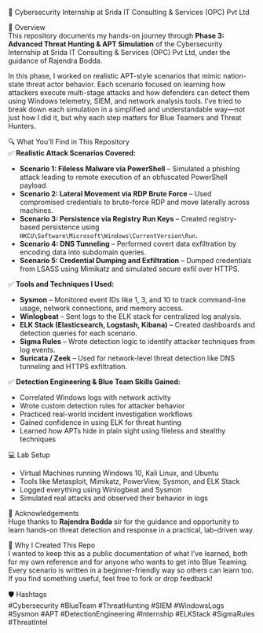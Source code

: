🚀 Cybersecurity Internship at Srida IT Consulting & Services (OPC) Pvt Ltd

📌 Overview  
This repository documents my hands-on journey through **Phase 3: Advanced Threat Hunting & APT Simulation** of the Cybersecurity Internship at Srida IT Consulting & Services (OPC) Pvt Ltd, under the guidance of Rajendra Bodda.

In this phase, I worked on realistic APT-style scenarios that mimic nation-state threat actor behavior. Each scenario focused on learning how attackers execute multi-stage attacks and how defenders can detect them using Windows telemetry, SIEM, and network analysis tools. I’ve tried to break down each simulation in a simplified and understandable way—not just how I did it, but why each step matters for Blue Teamers and Threat Hunters.

🔍 What You'll Find in This Repository  
✅ **Realistic Attack Scenarios Covered:**  
- **Scenario 1: Fileless Malware via PowerShell** – Simulated a phishing attack leading to remote execution of an obfuscated PowerShell payload.  
- **Scenario 2: Lateral Movement via RDP Brute Force** – Used compromised credentials to brute-force RDP and move laterally across machines.  
- **Scenario 3: Persistence via Registry Run Keys** – Created registry-based persistence using `HKCU\Software\Microsoft\Windows\CurrentVersion\Run`.  
- **Scenario 4: DNS Tunneling** – Performed covert data exfiltration by encoding data into subdomain queries.  
- **Scenario 5: Credential Dumping and Exfiltration** – Dumped credentials from LSASS using Mimikatz and simulated secure exfil over HTTPS.

✅ **Tools and Techniques I Used:**  
- **Sysmon** – Monitored event IDs like 1, 3, and 10 to track command-line usage, network connections, and memory access.  
- **Winlogbeat** – Sent logs to the ELK stack for centralized log analysis.  
- **ELK Stack (Elasticsearch, Logstash, Kibana)** – Created dashboards and detection queries for each scenario.  
- **Sigma Rules** – Wrote detection logic to identify attacker techniques from log events.  
- **Suricata / Zeek** – Used for network-level threat detection like DNS tunneling and HTTPS exfiltration.

✅ **Detection Engineering & Blue Team Skills Gained:**  
- Correlated Windows logs with network activity  
- Wrote custom detection rules for attacker behavior  
- Practiced real-world incident investigation workflows  
- Gained confidence in using ELK for threat hunting  
- Learned how APTs hide in plain sight using fileless and stealthy techniques

💻 Lab Setup  
- Virtual Machines running Windows 10, Kali Linux, and Ubuntu  
- Tools like Metasploit, Mimikatz, PowerView, Sysmon, and ELK Stack  
- Logged everything using Winlogbeat and Sysmon  
- Simulated real attacks and observed their behavior in logs

🙏 Acknowledgements  
Huge thanks to **Rajendra Bodda** sir for the guidance and opportunity to learn hands-on threat detection and response in a practical, lab-driven way.

📖 Why I Created This Repo  
I wanted to keep this as a public documentation of what I’ve learned, both for my own reference and for anyone who wants to get into Blue Teaming. Every scenario is written in a beginner-friendly way so others can learn too. If you find something useful, feel free to fork or drop feedback!

🛡️ Hashtags  
#Cybersecurity #BlueTeam #ThreatHunting #SIEM #WindowsLogs #Sysmon #APT #DetectionEngineering #Internship #ELKStack #SigmaRules #ThreatIntel

